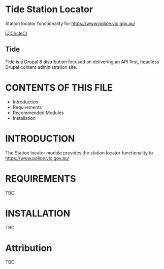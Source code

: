 # Tide Station Locator
Station locator functionality for https://www.police.vic.gov.au/

[![CircleCI](https://circleci.com/gh/dpc-sdp/tide_station_locator.svg?style=svg)](https://circleci.com/gh/dpc-sdp/tide_api)

## Tide
Tide is a Drupal 8 distribution focused on delivering an API first, headless 
Drupal content administration site.

# CONTENTS OF THIS FILE

* Introduction
* Requirements
* Recommended Modules
* Installation

# INTRODUCTION
The Station locator module provides the station locator functionality to https://www.police.vic.gov.au/


# REQUIREMENTS
TBC

# INSTALLATION
TBC

# Attribution
TBC